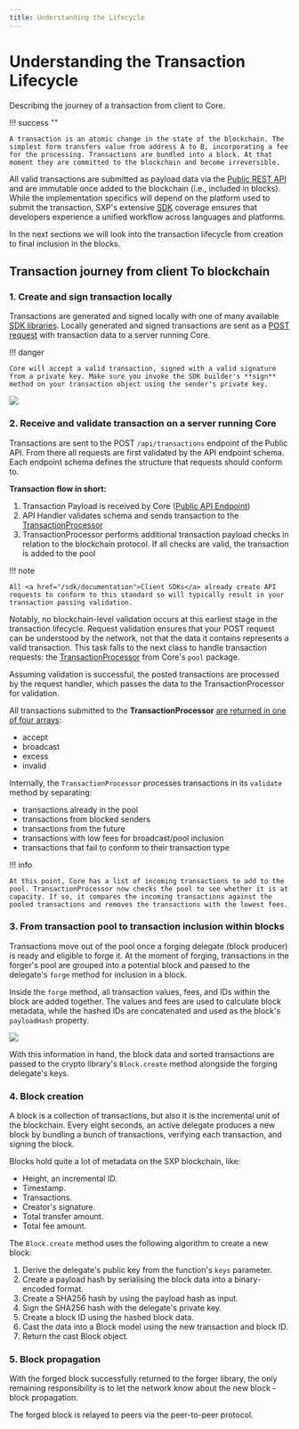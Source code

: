 ```yaml
---
title: Understanding the Lifecycle
---
```


# Understanding the Transaction Lifecycle

Describing the journey of a transaction from client to Core.

!!! success ""

    A transaction is an atomic change in the state of the blockchain. The simplest form transfers value from address A to B, incorporating a fee for the processing. Transactions are bundled into a block. At that moment they are committed to the blockchain and become irreversible.

All valid transactions are submitted as payload data via the [Public REST API](/api/public-rest-api/getting-started) and are immutable once added to the blockchain (i.e., included in blocks). While the implementation specifics will depend on the platform used to submit the transaction, SXP's extensive [SDK](/api) coverage ensures that developers experience a unified workflow across languages and platforms.

In the next sections we will look into the transaction lifecycle from creation to final inclusion in the blocks.

## Transaction journey from client To blockchain

### 1. Create and sign transaction locally

Transactions are generated and signed locally with one of many available [SDK libraries](/sdk/documentation). Locally generated and signed transactions are sent as a <a href="https://api.solar.org/#/Transactions/post_transactions" target="_blank" rel="noopener noreferrer">POST request</a> with transaction data to a server running Core.

!!! danger

    Core will accept a valid transaction, signed with a valid signature from a private key. Make sure you invoke the SDK builder's **sign** method on your transaction object using the sender's private key.

![](/core/assets/send_to_node.png)

### 2. Receive and validate transaction on a server running Core

Transactions are sent to the POST `/api/transactions` endpoint of the Public API. From there all requests are first validated by the API endpoint schema. Each endpoint schema defines the structure that requests should conform to.

**Transaction flow in short:**

1. Transaction Payload is received by Core ([Public API Endpoint](/api/public-rest-api/endpoints))
2. API Handler validates schema and sends transaction to the <a href="https://github.com/Solar-network/core/blob/75e3aa11e3466956fc7a860671bd4dd870a9d9fa/packages/pool/src/processor.ts" target="_blank" rel="noopener noreferrer">TransactionProcessor</a>
3. TransactionProcessor performs additional transaction payload checks in relation to the blockchain protocol. If all checks are valid, the transaction is added to the pool

!!! note

    All <a href="/sdk/documentation">Client SDKs</a> already create API requests to conform to this standard so will typically result in your transaction passing validation.

Notably, no blockchain-level validation occurs at this earliest stage in the transaction lifecycle. Request validation ensures that your POST request can be understood by the network, not that the data it contains represents a valid transaction. This task falls to the next class to handle transaction requests: the <a href="https://github.com/Solar-network/core/blob/75e3aa11e3466956fc7a860671bd4dd870a9d9fa/packages/pool/src/processor.ts" target="_blank" rel="noopener noreferrer">TransactionProcessor</a> from Core's `pool` package.

Assuming validation is successful, the posted transactions are processed by the request handler, which passes the data to the TransactionProcessor for validation.

All transactions submitted to the **TransactionProcessor** <a href="https://api.solar.org/#/Transactions/post_transactions" target="_blank" rel="noopener noreferrer">are returned in one of four arrays</a>:

* accept
* broadcast
* excess
* invalid

Internally, the `TransactionProcessor` processes transactions in its `validate` method by separating:

* transactions already in the pool
* transactions from blocked senders
* transactions from the future
* transactions with low fees for broadcast/pool inclusion
* transactions that fail to conform to their transaction type

!!! info

    At this point, Core has a list of incoming transactions to add to the pool. TransactionProcessor now checks the pool to see whether it is at capacity. If so, it compares the incoming transactions against the pooled transactions and removes the transactions with the lowest fees.

### 3. From transaction pool to transaction inclusion within blocks

Transactions move out of the pool once a forging delegate (block producer) is ready and eligible to forge it. At the moment of forging, transactions in the forger's pool are grouped into a potential block and passed to the delegate's `forge` method for inclusion in a block.

Inside the `forge` method, all transaction values, fees, and IDs within the block are added together. The values and fees are used to calculate block metadata, while the hashed IDs are concatenated and used as the block's `payloadHash` property.

![](/core/assets/forger.png)

With this information in hand, the block data and sorted transactions are passed to the crypto library's `Block.create` method alongside the forging delegate's keys.

### 4. Block creation

A block is a collection of transactions, but also it is the incremental unit of the blockchain. Every eight seconds, an active delegate produces a new block by bundling a bunch of transactions, verifying each transaction, and signing the block.

Blocks hold quite a lot of metadata on the SXP blockchain, like:

* Height, an incremental ID.
* Timestamp.
* Transactions.
* Creator's signature.
* Total transfer amount.
* Total fee amount.

The `Block.create` method uses the following algorithm to create a new block:

1. Derive the delegate's public key from the function's `keys` parameter.
2. Create a payload hash by serialising the block data into a binary-encoded format.
3. Create a SHA256 hash by using the payload hash as input.
4. Sign the SHA256 hash with the delegate's private key.
5. Create a block ID using the hashed block data.
6. Cast the data into a Block model using the new transaction and block ID.
7. Return the cast Block object.

### 5. Block propagation

With the forged block successfully returned to the forger library, the only remaining responsibility is to let the network know about the new block - block propagation.

The forged block is relayed to peers via the peer-to-peer protocol.
